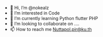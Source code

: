 - 👋 Hi, I’m @nokealz
- 👀 I’m interested in Code
- 🌱 I’m currently learning Python flutter PHP
- 💞️ I’m looking to collaborate on ....
- 📫 How to reach me Nuttapol.pir@ku.th

<!---
nokealz/nokealz is a ✨ special ✨ repository because its `README.md` (this file) appears on your GitHub profile.
You can click the Preview link to take a look at your changes.
--->
